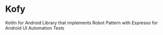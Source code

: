 # Kofy
Kotlin for Android Library that implements Robot Pattern with Espresso for Android UI Automation Tests
